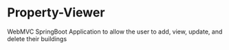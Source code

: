 # Property-Viewer
WebMVC SpringBoot Application to allow the user to add, view, update, and delete their buildings
